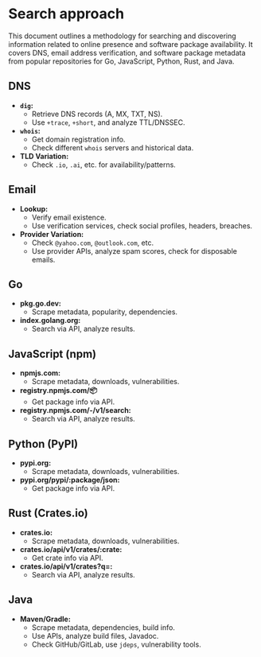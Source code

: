 # Search approach

This document outlines a methodology for searching and discovering information
related to online presence and software package availability.
It covers DNS, email address verification, and software package metadata from
popular repositories for Go, JavaScript, Python, Rust, and Java.

## DNS

- **`dig`:**
    - Retrieve DNS records (A, MX, TXT, NS).
    - Use `+trace`, `+short`, and analyze TTL/DNSSEC.
- **`whois`:**
    - Get domain registration info.
    - Check different `whois` servers and historical data.
- **TLD Variation:**
    - Check `.io`, `.ai`, etc. for availability/patterns.

## Email

- **Lookup:**
    - Verify email existence.
    - Use verification services, check social profiles, headers, breaches.
- **Provider Variation:**
    - Check `@yahoo.com`, `@outlook.com`, etc.
    - Use provider APIs, analyze spam scores, check for disposable emails.

## Go

- **pkg.go.dev:**
    - Scrape metadata, popularity, dependencies.
- **index.golang.org:**
    - Search via API, analyze results.

## JavaScript (npm)

- **npmjs.com:**
    - Scrape metadata, downloads, vulnerabilities.
- **registry.npmjs.com/:package:**
    - Get package info via API.
- **registry.npmjs.com/-/v1/search:**
    - Search via API, analyze results.

## Python (PyPI)

- **pypi.org:**
    - Scrape metadata, downloads, vulnerabilities.
- **pypi.org/pypi/:package/json:**
    - Get package info via API.

## Rust (Crates.io)

- **crates.io:**
    - Scrape metadata, downloads, vulnerabilities.
- **crates.io/api/v1/crates/:crate:**
    - Get crate info via API.
- **crates.io/api/v1/crates?q=:**
    - Search via API, analyze results.

## Java

- **Maven/Gradle:**
    - Scrape metadata, dependencies, build info.
    - Use APIs, analyze build files, Javadoc.
    - Check GitHub/GitLab, use `jdeps`, vulnerability tools.
